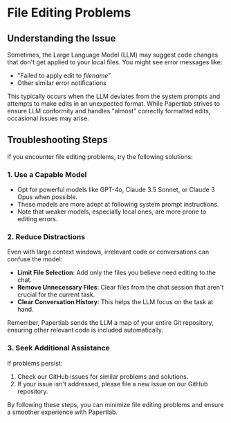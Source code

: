 # File Editing Problems

## Understanding the Issue

Sometimes, the Large Language Model (LLM) may suggest code changes that don't get applied to your local files. You might see error messages like:

- "Failed to apply edit to *filename*"
- Other similar error notifications

This typically occurs when the LLM deviates from the system prompts and attempts to make edits in an unexpected format. While Papertlab strives to ensure LLM conformity and handles "almost" correctly formatted edits, occasional issues may arise.

## Troubleshooting Steps

If you encounter file editing problems, try the following solutions:

### 1. Use a Capable Model

- Opt for powerful models like GPT-4o, Claude 3.5 Sonnet, or Claude 3 Opus when possible.
- These models are more adept at following system prompt instructions.
- Note that weaker models, especially local ones, are more prone to editing errors.

### 2. Reduce Distractions

Even with large context windows, irrelevant code or conversations can confuse the model:

- **Limit File Selection**: Add only the files you believe need editing to the chat.
- **Remove Unnecessary Files**: Clear files from the chat session that aren't crucial for the current task.
- **Clear Conversation History**: This helps the LLM focus on the task at hand.

Remember, Papertlab sends the LLM a map of your entire Git repository, ensuring other relevant code is included automatically.

### 3. Seek Additional Assistance

If problems persist:

1. Check our GitHub issues for similar problems and solutions.
2. If your issue isn't addressed, please file a new issue on our GitHub repository.

By following these steps, you can minimize file editing problems and ensure a smoother experience with Papertlab.